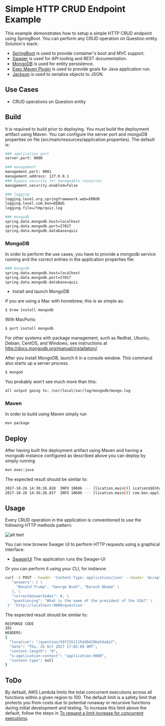 # Simple HTTP CRUD Endpoint Example

This example demonstrates how to setup a simple HTTP CRUD endpoint using SpringBoot. You can perform any CRUD operation on Question entity. Solution's stack:

- [SpringBoot](https://projects.spring.io/spring-boot/) is used to provide container's boot and MVC support.
- [Swager](https://swagger.io/) is used for API tooling and REST documentation.
- [MongoDB](https://www.mongodb.com/) is used for entity persistence.
- [Exec Maven Plugin](http://www.mojohaus.org/exec-maven-plugin/) is used to provide goals for Java application run.
- [Jackson](https://github.com/FasterXML/jackson) is used to serialize objects to JSON.

## Use Cases

- CRUD operations on Question entity

## Build

It is required to build prior to deploying. You must build the deployment artifact using Maven. You can configure the server port and mongoDB properties on file (src/main/resources/application.properties). The default is:

```bash
### application port
server.port: 9000

### management
management.port: 9001
management.address: 127.0.0.1
### bypass security for manageable resources
management.security.enabled=false

### logging
logging.level.org.springframework.web=ERROR
logging.level.com.bon=DEBUG
logging.file=/tmp/quiz.log

### mongodb
spring.data.mongodb.host=localhost
spring.data.mongodb.port=27017
spring.data.mongodb.database=quiz
```

### MongoDB

In order to perform the use cases, you have to provide a mongodb service running and the correct entries in the application properties file:

```bash
### mongodb
spring.data.mongodb.host=localhost
spring.data.mongodb.port=27017
spring.data.mongodb.database=quiz
```
- Install and launch MongoDB

If you are using a Mac with homebrew, this is as simple as:

```bash
$ brew install mongodb
```

With MacPorts:

```bash
$ port install mongodb

```

For other systems with package management, such as Redhat, Ubuntu, Debian, CentOS, and Windows, see instructions at http://docs.mongodb.org/manual/installation/.

After you install MongoDB, launch it in a console window. This command also starts up a server process.

```bash
$ mongod
```

You probably won’t see much more than this:

```bash
all output going to: /usr/local/var/log/mongodb/mongo.log
```

### Maven

In order to build using Maven simply run

```bash
mvn package
```

## Deploy

After having built the deployment artifact using Maven and having a mongodb instance configured as described above you can deploy by simply running

```bash
mvn exec:java
```

The expected result should be similar to:

```bash
2017-10-26 14:36:26.828  INFO 10686 --- [lication.main()] ication$$EnhancerBySpringCGLIB$$eea4fab7 : welcomePageHandlerMapping
2017-10-26 14:36:26.837  INFO 10686 --- [lication.main()] com.bon.application.Application          : Started Application in 13.036 seconds (JVM running for 18.967)
```

## Usage

Every CRUD operation in the application is conventioned to use the following HTTP methods pattern:

![alt text](https://lh3.googleusercontent.com/-cpYCrP36Nc8/VsWO7emBMRI/AAAAAAAAAyU/0rv7Lnl0aNI/s1600-h/image%25255B5%25255D.png)

You can now browse Swager UI to perform HTTP requests using a graphical interface:

- [SwagerUI](http://localhost:9000/swagger-ui.html#/) The application runs the Swager-UI

Or you can perform it using your CLI, for instance:

```bash
curl -X POST --header 'Content-Type: application/json' --header 'Accept: */*' -d '{ \ 
   "answers": [ \ 
     "Donald Trump", "George Bush", "Barack Obama" \ 
   ], \ 
   "correctAnswerIndex": 0, \ 
   "questioning": "What is the name of the president of the USA?" \ 
 }' 'http://localhost:9000/question'
```

The expected result should be similar to:

```bash
RESPONSE CODE
201
HEADERS:
{
  "location": "/question/59f2151115dd9429be54a8a7",
  "date": "Thu, 26 Oct 2017 17:02:09 GMT",
  "content-length": "0",
  "x-application-context": "application:9000",
  "content-type": null
}
```

## ToDo

By default, AWS Lambda limits the total concurrent executions across all functions within a given region to 100. The default limit is a safety limit that protects you from costs due to potential runaway or recursive functions during initial development and testing. To increase this limit above the default, follow the steps in [To request a limit increase for concurrent executions](http://docs.aws.amazon.com/lambda/latest/dg/concurrent-executions.html#increase-concurrent-executions-limit).
